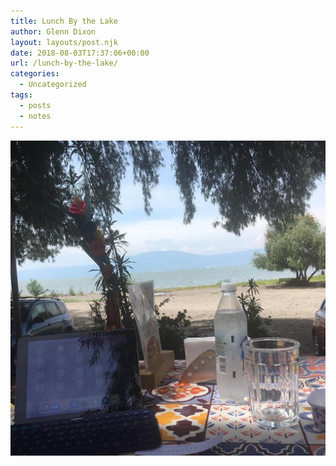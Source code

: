```yaml
---
title: Lunch By the Lake
author: Glenn Dixon
layout: layouts/post.njk
date: 2018-08-03T17:37:06+00:00
url: /lunch-by-the-lake/
categories:
  - Uncategorized
tags:
  - posts
  - notes
---
```

[<img src="/img/2018/08/6f6ac6f8b5ba4af9a214350cb4f71a8a.jpg" width="600" height="600" style="height: auto;" class="sunlit_image" />][1]

<!-- excerpt -->
 [1]: /img/2018/08/6f6ac6f8b5ba4af9a214350cb4f71a8a.jpg